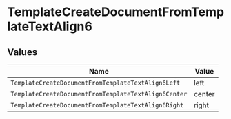 # TemplateCreateDocumentFromTemplateTextAlign6


## Values

| Name                                                 | Value                                                |
| ---------------------------------------------------- | ---------------------------------------------------- |
| `TemplateCreateDocumentFromTemplateTextAlign6Left`   | left                                                 |
| `TemplateCreateDocumentFromTemplateTextAlign6Center` | center                                               |
| `TemplateCreateDocumentFromTemplateTextAlign6Right`  | right                                                |